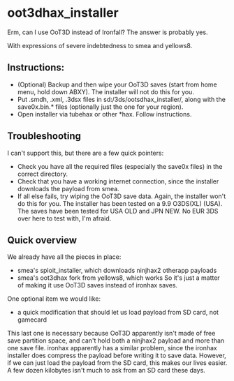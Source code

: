 # oot3dhax_installer
Erm, can I use OoT3D instead of Ironfall? The answer is probably yes.

With expressions of severe indebtedness to smea and yellows8.

## Instructions:
* (Optional) Backup and then wipe your OoT3D saves (start from home menu, hold down ABXY). The installer will not do this for you.
* Put .smdh, .xml, .3dsx files in sd:/3ds/ootsdhax_installer/, along with the save0x.bin.* files (optionally just the one for your region).
* Open installer via tubehax or other *hax. Follow instructions.

## Troubleshooting
I can't support this, but there are a few quick pointers:
* Check you have all the required files (especially the save0x files) in the correct directory.
* Check that you have a working internet connection, since the installer downloads the payload from smea.
* If all else fails, try wiping the OoT3D save data. Again, the installer won't do this for you.
The installer has been tested on a 9.9 O3DS(XL) (USA). The saves have been tested for USA OLD and JPN NEW. No EUR 3DS over here to test with, I'm afraid.

## Quick overview
We already have all the pieces in place:
* smea's sploit_installer, which downloads ninjhax2 otherapp payloads
* smea's oot3dhax fork from yellows8, which works
So it's just a matter of making it use OoT3D saves instead of ironhax saves.

One optional item we would like:
* a quick modification that should let us load payload from SD card, not gamecard

This last one is necessary because OoT3D apparently isn't made of free save partition space, and can't hold both a ninjhax2 payload and more than one save file. ironhax apparently has a similar problem, since the ironhax installer does compress the payload before writing it to save data. However, if we can just load the payload from the SD card, this makes our lives easier. A few dozen kilobytes isn't much to ask from an SD card these days.
